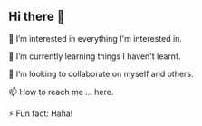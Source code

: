 ## Hi there 👋

<!--
**Appleblue17/Appleblue17** is a ✨ _special_ ✨ repository because its `README.md` (this file) appears on your GitHub profile.

Here are some ideas to get you started:

- 🔭 I’m currently working on ...
- 🌱 I’m currently learning ...
- 👯 I’m looking to collaborate on ...
- 🤔 I’m looking for help with ...
- 💬 Ask me about ...
- 📫 How to reach me: ...
- 😄 Pronouns: ...
- ⚡ Fun fact: ...
-->

🔭 I’m interested in everything I'm interested in.

🌱 I’m currently learning things I haven't learnt.

💞️ I’m looking to collaborate on myself and others.

📫 How to reach me ... here.

⚡ Fun fact: Haha!
